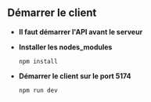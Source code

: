 **Démarrer le client**
----
* **Il faut démarrer l'API avant le serveur**
* **Installer les nodes_modules**

  `npm install`
  
* **Démarrer le client sur le port 5174**

  `npm run dev`
